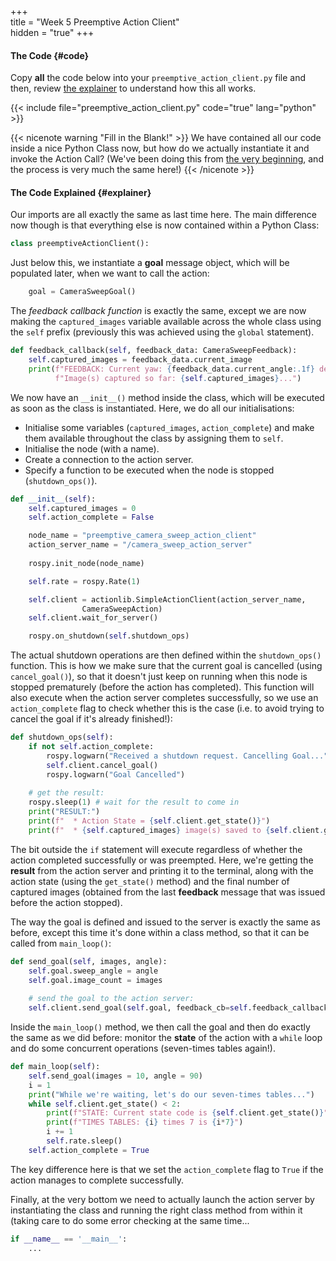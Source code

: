 +++  
title = "Week 5 Preemptive Action Client"  
hidden = "true"
+++

#### The Code {#code}

Copy **all** the code below into your `preemptive_action_client.py` file and then, review [the explainer](#explainer) to understand how this all works.

{{< include file="preemptive_action_client.py" code="true" lang="python" >}}

{{< nicenote warning "Fill in the Blank!" >}}
We have contained all our code inside a nice Python Class now, but how do we actually instantiate it and invoke the Action Call? (We've been doing this from [the very beginning](../../week1/publisher), and the process is very much the same here!)
{{< /nicenote >}}

#### The Code Explained {#explainer}

Our imports are all exactly the same as last time here.  The main difference now though is that everything else is now contained within a Python Class:

```python
class preemptiveActionClient():
```
Just below this, we instantiate a **goal** message object, which will be populated later, when we want to call the action:

```python
    goal = CameraSweepGoal()
```

The *feedback callback function* is exactly the same, except we are now making the `captured_images` variable available across the whole class using the `self` prefix (previously this was achieved using the `global` statement).

```python
def feedback_callback(self, feedback_data: CameraSweepFeedback):
    self.captured_images = feedback_data.current_image
    print(f"FEEDBACK: Current yaw: {feedback_data.current_angle:.1f} degrees. "
          f"Image(s) captured so far: {self.captured_images}...")
```

We now have an `__init__()` method inside the class, which will be executed as soon as the class is instantiated. Here, we do all our initialisations:
* Initialise some variables (`captured_images`, `action_complete`) and make them available throughout the class by assigning them to `self`.
* Initialise the node (with a name).
* Create a connection to the action server.
* Specify a function to be executed when the node is stopped (`shutdown_ops()`).

```python
def __init__(self):
    self.captured_images = 0
    self.action_complete = False

    node_name = "preemptive_camera_sweep_action_client"
    action_server_name = "/camera_sweep_action_server"
    
    rospy.init_node(node_name)

    self.rate = rospy.Rate(1)

    self.client = actionlib.SimpleActionClient(action_server_name, 
                CameraSweepAction)
    self.client.wait_for_server()

    rospy.on_shutdown(self.shutdown_ops)
```

The actual shutdown operations are then defined within the `shutdown_ops()` function.  This is how we make sure that the current goal is cancelled (using `cancel_goal()`), so that it doesn't just keep on running when this node is stopped prematurely (before the action has completed).  This function will also execute when the action server completes successfully, so we use an `action_complete` flag to check whether this is the case (i.e. to avoid trying to cancel the goal if it's already finished!):

```python
def shutdown_ops(self):
    if not self.action_complete:
        rospy.logwarn("Received a shutdown request. Cancelling Goal...")
        self.client.cancel_goal()
        rospy.logwarn("Goal Cancelled")
    
    # get the result:
    rospy.sleep(1) # wait for the result to come in
    print("RESULT:")
    print(f"  * Action State = {self.client.get_state()}")
    print(f"  * {self.captured_images} image(s) saved to {self.client.get_result()}")
```

The bit outside the `if` statement will execute regardless of whether the action completed successfully or was preempted. Here, we're getting the **result** from the action server and printing it to the terminal, along with the action state (using the `get_state()` method) and the final number of captured images (obtained from the last **feedback** message that was issued before the action stopped).

The way the goal is defined and issued to the server is exactly the same as before, except this time it's done within a class method, so that it can be called from `main_loop()`:

```python
def send_goal(self, images, angle):
    self.goal.sweep_angle = angle
    self.goal.image_count = images
    
    # send the goal to the action server:
    self.client.send_goal(self.goal, feedback_cb=self.feedback_callback)
```

Inside the `main_loop()` method, we then call the goal and then do exactly the same as we did before: monitor the **state** of the action with a `while` loop and do some concurrent operations (seven-times tables again!).

```python
def main_loop(self):
    self.send_goal(images = 10, angle = 90)
    i = 1
    print("While we're waiting, let's do our seven-times tables...")
    while self.client.get_state() < 2:
        print(f"STATE: Current state code is {self.client.get_state()}")
        print(f"TIMES TABLES: {i} times 7 is {i*7}")
        i += 1
        self.rate.sleep()
    self.action_complete = True
```

The key difference here is that we set the `action_complete` flag to `True` if the action manages to complete successfully.

Finally, at the very bottom we need to actually launch the action server by instantiating the class and running the right class method from within it (taking care to do some error checking at the same time...

```python
if __name__ == '__main__':
    ...
```